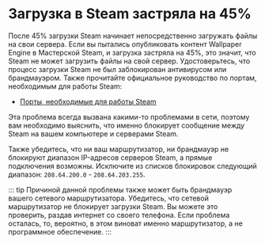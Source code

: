 # Загрузка в Steam застряла на 45%

После 45% загрузки Steam начинает непосредственно загружать файлы на свои сервера. Если вы пытались опубликовать контент Wallpaper Engine в Мастерской Steam, и загрузка застряла на 45%, это значит, что Steam не может загрузить файлы на свой сервер. Удостоверьтесь, что процесс загрузки Steam не был заблокирован антивирусом или брандмауэром. Также прочитайте официальное руководство по портам, необходимым для работы Steam:

* [Порты, необходимые для работы Steam](https://support.steampowered.com/kb_article.php?ref=8571-GLVN-8711)

Эта проблема всегда вызвана какими-то проблемами в сети, поэтому вам необходимо выяснить, что именно блокирует сообщение между Steam на вашем компьютере и серверами Steam.

Также убедитесь, что ни ваш маршрутизатор, ни брандмауэр не блокируют диапазон IP-адресов серверов Steam, а прямые подключения возможны. Исключите из списков блокировок следующий диапазон: `208.64.200.0` - `208.64.203.255`.

::: tip
Причиной данной проблемы также может быть брандмауэр вашего сетевого маршрутизатора. Убедитесь, что сетевой маршрутизатор не блокирует загрузки Steam. Вы можете это проверить, раздав интернет со своего телефона. Если проблема осталась, то, вероятно, в этом виноват именно маршрутизатор, а не программное обеспечение.
:::